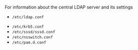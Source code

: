  For information about the central LDAP server and its settings
+ ` /etc/ldap.conf `
* ` /etc/krb5.conf `
* ` /etc/sssd/sssd.conf `
* ` /etc/nsswitch.conf `
* ` /etc/pam.d.conf `

